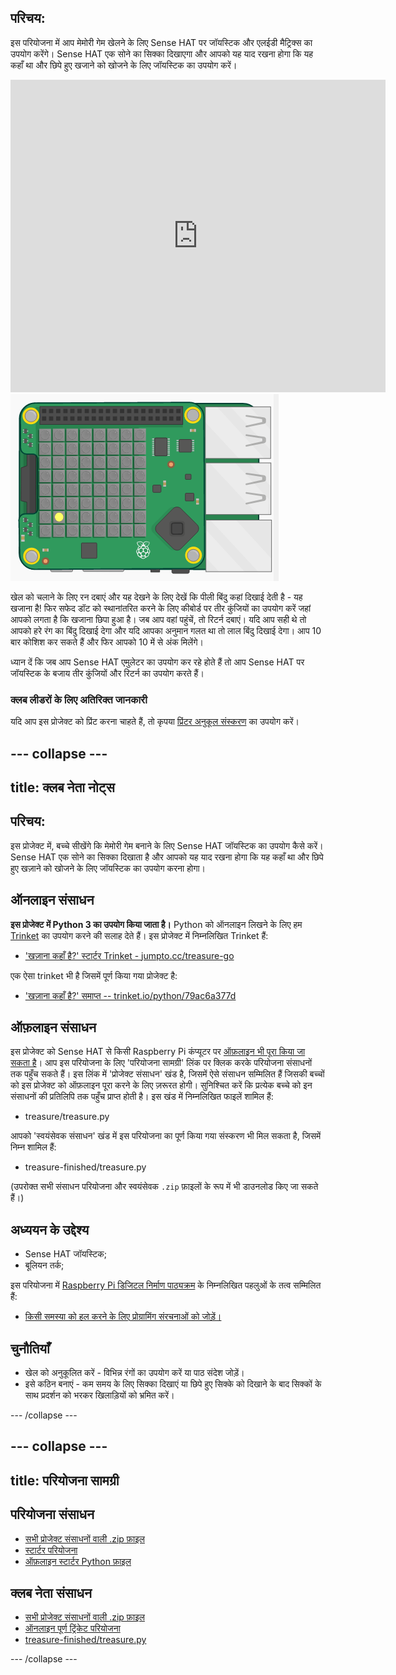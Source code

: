 ## परिचय:

इस परियोजना में आप मेमोरी गेम खेलने के लिए Sense HAT पर जॉयस्टिक और एलईडी मैट्रिक्स का उपयोग करेंगे। Sense HAT एक सोने का सिक्का दिखाएगा और आपको यह याद रखना होगा कि यह कहाँ था और छिपे हुए खजाने को खोजने के लिए जॉयस्टिक का उपयोग करें।

<div class="trinket">
  <iframe src="https://trinket.io/embed/python/79ac6a377d?outputOnly=true&start=result" width="600" height="500" frameborder="0" marginwidth="0" marginheight="0" allowfullscreen mark="crwd-mark">
</iframe> <img src="images/treasure-final.png" />
</div>

खेल को चलाने के लिए रन दबाएं और यह देखने के लिए देखें कि पीली बिंदु कहां दिखाई देती है - यह खजाना है! फिर सफेद डॉट को स्थानांतरित करने के लिए कीबोर्ड पर तीर कुंजियों का उपयोग करें जहां आपको लगता है कि खजाना छिपा हुआ है। जब आप वहां पहुंचें, तो रिटर्न दबाएं। यदि आप सही थे तो आपको हरे रंग का बिंदु दिखाई देगा और यदि आपका अनुमान गलत था तो लाल बिंदु दिखाई देगा। आप 10 बार कोशिश कर सकते हैं और फिर आपको 10 में से अंक मिलेंगे।

ध्यान दें कि जब आप Sense HAT एमुलेटर का उपयोग कर रहे होते हैं तो आप Sense HAT पर जॉयस्टिक के बजाय तीर कुंजियों और रिटर्न का उपयोग करते हैं।

### क्लब लीडरों के लिए अतिरिक्त जानकारी

यदि आप इस प्रोजेक्ट को प्रिंट करना चाहते हैं, तो कृपया [प्रिंटर अनुकूल संस्करण](https://projects.raspberrypi.org/hi-IN/projects/wheres-the-treasure/print) का उपयोग करें।

--- collapse ---
---
title: क्लब नेता नोट्स
---

## परिचय:

इस प्रोजेक्ट में, बच्चे सीखेंगे कि मेमोरी गेम बनाने के लिए Sense HAT जॉयस्टिक का उपयोग कैसे करें। Sense HAT एक सोने का सिक्का दिखाता है और आपको यह याद रखना होगा कि यह कहाँ था और छिपे हुए खज़ाने को खोजने के लिए जॉयस्टिक का उपयोग करना होगा।

## ऑनलाइन संसाधन

**इस प्रोजेक्ट में Python 3 का उपयोग किया जाता है।** Python को ऑनलाइन लिखने के लिए हम [Trinket](https://trinket.io/) का उपयोग करने की सलाह देते हैं। इस प्रोजेक्ट में निम्नलिखित Trinket हैं:

* ['खज़ाना कहाँ है?' स्टार्टर Trinket - jumpto.cc/treasure-go](http://jumpto.cc/treasure-go)

एक ऐसा trinket भी है जिसमें पूर्ण किया गया प्रोजेक्ट है:

* ['खज़ाना कहाँ है?' समाप्त -- trinket.io/python/79ac6a377d](https://trinket.io/python/79ac6a377d)

## ऑफ़लाइन संसाधन

इस प्रोजेक्ट को Sense HAT से किसी Raspberry Pi कंप्यूटर पर [ऑफ़लाइन भी पूरा किया जा सकता है](https://www.codeclubprojects.org/en-GB/resources/physical-sense-hat/)। आप इस परियोजना के लिए 'परियोजना सामग्री' लिंक पर क्लिक करके परियोजना संसाधनों तक पहुँच सकते हैं। इस लिंक में 'प्रोजेक्ट संसाधन' खंड है, जिसमें ऐसे संसाधन सम्मिलित हैं जिसकी बच्चों को इस प्रोजेक्ट को ऑफ़लाइन पूरा करने के लिए ज़रूरत होगी। सुनिश्चित करें कि प्रत्येक बच्चे को इन संसाधनों की प्रतिलिपि तक पहुँच प्राप्त होती है। इस खंड में निम्नलिखित फाइलें शामिल हैं:

* treasure/treasure.py

आपको 'स्वयंसेवक संसाधन' खंड में इस परियोजना का पूर्ण किया गया संस्करण भी मिल सकता है, जिसमें निम्न शामिल हैं:

* treasure-finished/treasure.py

(उपरोक्त सभी संसाधन परियोजना और स्वयंसेवक `.zip` फ़ाइलों के रूप में भी डाउनलोड किए जा सकते हैं।)

## अध्ययन के उद्देश्य

* Sense HAT जॉयस्टिक;
* बूलियन तर्क;

इस परियोजना में [Raspberry Pi डिजिटल निर्माण पाठ्यक्रम](http://rpf.io/curriculum) के निम्नलिखित पहलुओं के तत्व सम्मिलित हैं:

* [किसी समस्या को हल करने के लिए प्रोग्रामिंग संरचनाओं को जोड़ें।](https://www.raspberrypi.org/curriculum/programming/builder)

## चुनौतियाँ

* खेल को अनुकूलित करें - विभिन्न रंगों का उपयोग करें या पाठ संदेश जोड़ें। 
* इसे कठिन बनाएं - कम समय के लिए सिक्का दिखाएं या छिपे हुए सिक्के को दिखाने के बाद सिक्कों के साथ प्रदर्शन को भरकर खिलाड़ियों को भ्रमित करें। 

--- /collapse ---

--- collapse ---
---
title: परियोजना सामग्री
---

## परियोजना संसाधन

* [सभी प्रोजेक्ट संसाधनों वाली .zip फ़ाइल](resources/treasure-project-resources.zip)
* [स्टार्टर परियोजना](http://jumpto.cc/treasure-go)
* [ऑफ़लाइन स्टार्टर Python फ़ाइल](resources/treasure-treasure.py)

## क्लब नेता संसाधन

* [सभी प्रोजेक्ट संसाधनों वाली .zip फ़ाइल](resources/treasure-volunteer-resources.zip)
* [ऑनलाइन पूर्ण ट्रिंकेट परियोजना](https://trinket.io/python/79ac6a377d)
* [treasure-finished/treasure.py](resources/treasure-finished-treasure.py)

--- /collapse ---